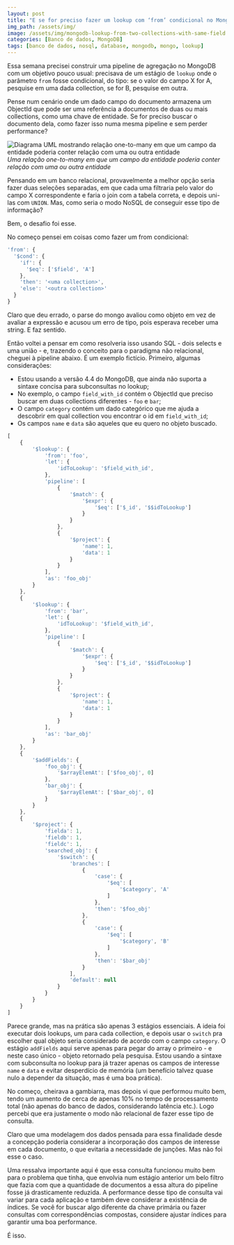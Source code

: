 ```yaml
---
layout: post
title: "E se for preciso fazer um lookup com ‘from’ condicional no MongoDB?"
img_path: /assets/img/
image: /assets/img/mongodb-lookup-from-two-collections-with-same-field.png
categories: [Banco de dados, MongoDB]
tags: [banco de dados, nosql, database, mongodb, mongo, lookup]
---
```


Essa semana precisei construir uma pipeline de agregação no MongoDB com um objetivo pouco usual: precisava de um estágio de `lookup` onde o parâmetro `from` fosse condicional, do tipo: se o valor do campo X for A, pesquise em uma dada collection, se for B, pesquise em outra.

Pense num cenário onde um dado campo do documento armazena um ObjectId que pode ser uma referência a documentos de duas ou mais collections, como uma chave de entidade. Se for preciso buscar o documento dela, como fazer isso numa mesma pipeline e sem perder performance?

![Diagrama UML mostrando relação one-to-many em que um campo da entidade poderia conter relação com uma ou outra entidade](mongodb-lookup-from-two-collections-with-same-field.png)
_Uma relação one-to-many em que um campo da entidade poderia conter relação com uma ou outra entidade_

Pensando em um banco relacional, provavelmente a melhor opção seria fazer duas seleções separadas, em que cada uma filtraria pelo valor do campo X correspondente e faria o join com a tabela correta, e depois uni-las com `UNION`. Mas, como seria o modo NoSQL de conseguir esse tipo de informação?

Bem, o desafio foi esse.

No começo pensei em coisas como fazer um from condicional:

```javascript
'from': {
  '$cond': {
    'if': {
      '$eq': ['$field', 'A']
    }, 
    'then': '<uma collection>', 
    'else': '<outra collection>'
  }
}
```

Claro que deu errado, o parse do mongo avaliou como objeto em vez de avaliar a expressão e acusou um erro de tipo, pois esperava receber uma string. E faz sentido.

Então voltei a pensar em como resolveria isso usando SQL - dois selects e uma união - e, trazendo o conceito para o paradigma não relacional, cheguei à pipeline abaixo. É um exemplo fictício. Primeiro, algumas considerações:

- Estou usando a versão 4.4 do MongoDB, que ainda não suporta a sintaxe concisa para subconsultas no lookup;
- No exemplo, o campo `field_with_id` contém o ObjectId que preciso buscar em duas collections diferentes - `foo` e `bar`;
- O campo `category` contém um dado categórico que me ajuda a descobrir em qual collection vou encontrar o id em `field_with_id`;
- Os campos `name` e `data` são aqueles que eu quero no objeto buscado.

```js
[
    {
        '$lookup': {
            'from': 'foo',
            'let': {
                'idToLookup': '$field_with_id',
            },
            'pipeline': [
                {
                    '$match': {
                        '$expr': {
                            '$eq': ['$_id', '$$idToLookup']
                        }
                    }
                },
                {
                    '$project': {
                        'name': 1, 
                        'data': 1
                    }
                }
            ],
            'as': 'foo_obj'
        }
    },
    {
        '$lookup': {
            'from': 'bar',
            'let': {
                'idToLookup': '$field_with_id',
            },
            'pipeline': [
                {
                    '$match': {
                        '$expr': {
                            '$eq': ['$_id', '$$idToLookup']
                        }
                    }
                },
                {
                    '$project': {
                        'name': 1, 
                        'data': 1
                    }
                }
            ],
            'as': 'bar_obj'
        }
    },
    {
        '$addFields': {
            'foo_obj': {
                '$arrayElemAt': ['$foo_obj', 0]
            },
            'bar_obj': {
                '$arrayElemAt': ['$bar_obj', 0]
            }
        }
    },
    {
        '$project': {
            'fielda': 1,
            'fieldb': 1, 
            'fieldc': 1,
            'searched_obj': {
                '$switch': {
                    'branches': [
                        {
                            'case': {
                                '$eq': [
                                    '$category', 'A'
                                ]
                            }, 
                            'then': '$foo_obj'
                        },
                        {
                            'case': {
                                '$eq': [
                                    '$category', 'B'
                                ]
                            }, 
                            'then': '$bar_obj'
                        }
                    ], 
                    'default': null
                }
            }
        }
    }
]
```

Parece grande, mas na prática são apenas 3 estágios essenciais. A ideia foi executar dois lookups, um para cada collection, e depois usar o `switch` pra escolher qual objeto seria considerado de acordo com o campo `category`. O estágio `addFields` aqui serve apenas para pegar do array o primeiro - e neste caso único - objeto retornado pela pesquisa. Estou usando a sintaxe com subconsulta no lookup para já trazer apenas os campos de interesse `name` e `data` e evitar desperdício de memória (um benefício talvez quase nulo a depender da situação, mas é uma boa prática).

No começo, cheirava a gambiarra, mas depois vi que performou muito bem, tendo um aumento de cerca de apenas 10% no tempo de processamento total (não apenas do banco de dados, considerando latência etc.). Logo percebi que era justamente o modo não relacional de fazer esse tipo de consulta.

Claro que uma modelagem dos dados pensada para essa finalidade desde a concepção poderia considerar a incorporação dos campos de interesse em cada documento, o que evitaria a necessidade de junções. Mas não foi esse o caso.

Uma ressalva importante aqui é que essa consulta funcionou muito bem para o problema que tinha, que envolvia num estágio anterior um belo filtro que fazia com que a quantidade de documentos a essa altura do pipeline fosse já drasticamente reduzida. A performance desse tipo de consulta vai variar para cada aplicação e também deve considerar a existência de índices. Se você for buscar algo diferente da chave primária ou fazer consultas com correspondências compostas, considere ajustar índices para garantir uma boa performance.

É isso.